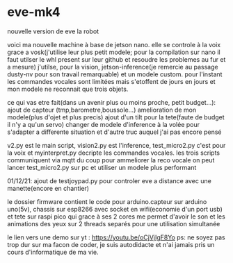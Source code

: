 # eve-mk4
nouvelle version de eve la robot

voici ma nouvelle machine à base de jetson nano.
elle se controle à la voix grace a vosk(j'utilise leur plus petit modele; pour la compilation sur nano il faut utilser le whl present sur leur github et resoudre les problemes au fur et a mesure)
j'utilse, pour la vision, jetson-inference(je remercie au passage dusty-nv pour son travail remarquable) et un modele custom.
pour l'instant les commandes vocales sont limitées mais s'etoffent de jours en jours et mon modele ne reconnait que trois objets.

ce qui vas etre fait(dans un avenir plus ou moins proche, petit budget...):
      ajout de capteur (tmp,barometre,boussole...)
      amelioration de mon modele(plus d'ojet et plus precis)
      ajout d'un tilt pour la tete(faute de budget il n'y a qu'un servo)
      changer de modele d'inference à la volée pour s'adapter a differente situation
      et d'autre truc auquel j'ai pas encore pensé

v2.py est le main script, vision2.py est l'inference, test_micro2.py c'est pour la voix et myinterpret.py decripte les commandes vocales.
les trois scripts communiquent via mqtt du coup pour ammeliorer la reco vocale on peut lancer test_micro2.py sur pc et utiliser un modele plus performant

01/12/21: ajout de testjoypad.py pour controler eve a distance avec une manette(encore en chantier)

le dossier firmware contient le code pour arduino.capteur sur arduino uno(5v), chassis sur esp8266 avec socket en wifi(economie d'un port usb) et tete sur raspi pico qui grace à ses 2 cores me permet d'avoir le son et les animations des yeux sur 2 threads separés pour une utilisation simultanée

 le lien vers une demo sur yt : https://youtu.be/oCjVjIgF8Yo
ps: ne soyez pas trop dur sur ma facon de coder, je suis autodidacte et n'ai jamais pris un cours d'informatique de ma vie.
